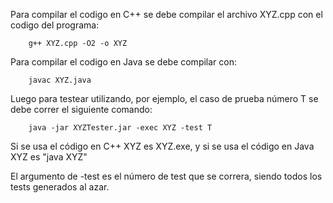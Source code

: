 Para compilar el codigo en C++ se debe compilar el archivo XYZ.cpp con el codigo del programa:

        g++ XYZ.cpp -O2 -o XYZ

Para compilar el codigo en Java se debe compilar con:

        javac XYZ.java

Luego para testear utilizando, por ejemplo, el caso de prueba número T se debe correr el siguiente comando:

        java -jar XYZTester.jar -exec XYZ -test T

Si se usa el código en C++ XYZ es XYZ.exe, y si se usa el código en Java XYZ es "java XYZ"

El argumento de -test es el número de test que se correra, siendo todos los tests generados al azar.
